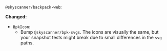 `@skyscanner/backpack-web`:

**Changed:**

- `BpkIcon`:
  - Bump `@skyscanner/bpk-svgs`. The icons are visually the same, but your snapshot tests might break due to small differences in the `svg` paths.